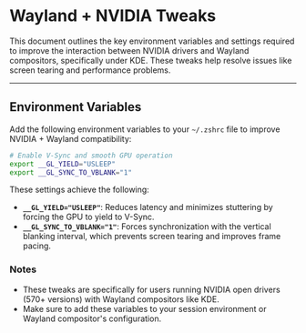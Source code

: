 # Wayland + NVIDIA Tweaks

This document outlines the key environment variables and settings required to improve the interaction between NVIDIA drivers and Wayland compositors, specifically under KDE. These tweaks help resolve issues like screen tearing and performance problems.

---

## Environment Variables

Add the following environment variables to your `~/.zshrc` file to improve NVIDIA + Wayland compatibility:

```bash
# Enable V-Sync and smooth GPU operation
export __GL_YIELD="USLEEP"
export __GL_SYNC_TO_VBLANK="1"
```

These settings achieve the following:

- **`__GL_YIELD="USLEEP"`**: Reduces latency and minimizes stuttering by forcing the GPU to yield to V-Sync.
- **`__GL_SYNC_TO_VBLANK="1"`**: Forces synchronization with the vertical blanking interval, which prevents screen tearing and improves frame pacing.

### Notes
- These tweaks are specifically for users running NVIDIA open drivers (570+ versions) with Wayland compositors like KDE.
- Make sure to add these variables to your session environment or Wayland compositor's configuration.

